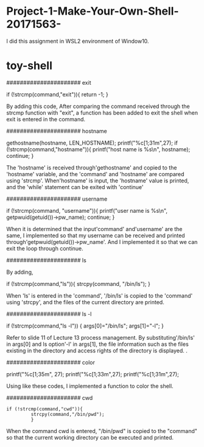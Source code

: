 # Project-1-Make-Your-Own-Shell-20171563-

I did this assignment in WSL2 environment of Window10.

# toy-shell




###################### exit 


  if (!strcmp(command,"exit")){
           return -1;
        }
        
By adding this code,
After comparing the command received through the strcmp function with "exit", a function has been added to exit the shell when exit is entered in the command. 


###################### hostname


 gethostname(hostname, LEN_HOSTNAME);
        printf("%c[1;31m",27);
        if (!strcmp(command,"hostname")){
                printf("host name is %s\n", hostname);
                 continue;
        }
        
The 'hostname' is received through'gethostname' and copied to the 'hostname' variable, and the 'command' and 'hostname' are compared using 'strcmp'. When'hostname' is input, the 'hostname' value is printed, and the 'while' statement can be exited with 'continue'

###################### username


 if (!strcmp(command, "username")){
                printf("user name is %s\n", getpwuid(getuid())->pw_name);
                continue;
        }
        
When it is determined that the input'command' and'username' are the same, I implemented so that my username can be received and printed through'getpwuid(getuid())->pw_name'.
And I implemented it so that we can exit the loop through continue. 


###################### ls 

By adding, 

  if (!strcmp(command,"ls")){
             strcpy(command, "/bin/ls");
             }
             
When 'ls' is entered in the 'command',  '/bin/ls' is copied to the 'command' using 'strcpy', and the files of the current directory are printed.

###################### ls -l 


if (!strcmp(command,"ls -l")) {
             args[0]="/bin/ls";
             args[1]="-l";
             }

Refer to slide 11 of Lecture 13 process management. 
By substituting'/bin/ls' in args[0] and ls option'-l' in args[1], the file information such as the files existing in the directory and access rights of the directory is displayed. . 


###################### color 


printf("%c[1;35m", 27); 
printf("%c[1;33m",27); 
printf("%c[1;31m",27);

Using like these codes, I implemented a function to color the shell. 

###################### cwd 

    if (!strcmp(command,"cwd")){
             strcpy(command,"/bin/pwd");
             }
                      
When the command cwd is entered, "/bin/pwd" is copied to the "command" so that the current working directory can be executed and printed. 
